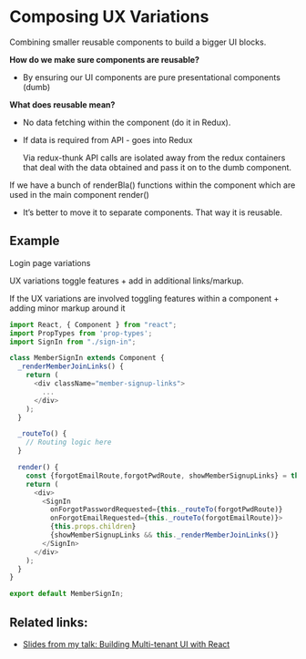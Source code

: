# Composing UX Variations

Combining smaller reusable components to build a bigger UI blocks.

**How do we make sure components are reusable?**

* By ensuring our UI components are pure presentational components \(dumb\)

**What does reusable mean?**

* No data fetching within the component \(do it in Redux\).
* If data is required from API - goes into Redux

     Via redux-thunk API calls are isolated away from the redux containers that deal with the data obtained and pass it on to the dumb component.

If we have a bunch of renderBla\(\) functions within the component which are used in the main component render\(\)

* It’s better to move it to separate components. That way it is reusable.

## Example

Login page variations

UX variations toggle features + add in additional links/markup.

If the UX variations are involved toggling features within a component + adding minor markup around it

```javascript
import React, { Component } from "react";
import PropTypes from 'prop-types';
import SignIn from "./sign-in";

class MemberSignIn extends Component {
  _renderMemberJoinLinks() {
    return (
      <div className="member-signup-links">
        ...
      </div>
    );
  }

  _routeTo() {
    // Routing logic here
  }

  render() {
    const {forgotEmailRoute,forgotPwdRoute, showMemberSignupLinks} = this.props;
    return (
      <div>
        <SignIn
          onForgotPasswordRequested={this._routeTo(forgotPwdRoute)}
          onForgotEmailRequested={this._routeTo(forgotEmailRoute)}>
          {this.props.children}
          {showMemberSignupLinks && this._renderMemberJoinLinks()}
        </SignIn>
      </div>
    );
  }
}

export default MemberSignIn;
```

## Related links:

* [Slides from my talk: Building Multi-tenant UI with React](https://speakerdeck.com/vasa/building-multitenant-ui-with-react-dot-js)

